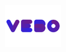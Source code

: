 <p align="center">
  <a aria-label="Aravel" href="htt.dev">
    <img src="images/logo.png" width="150" />
  </a>
</p>